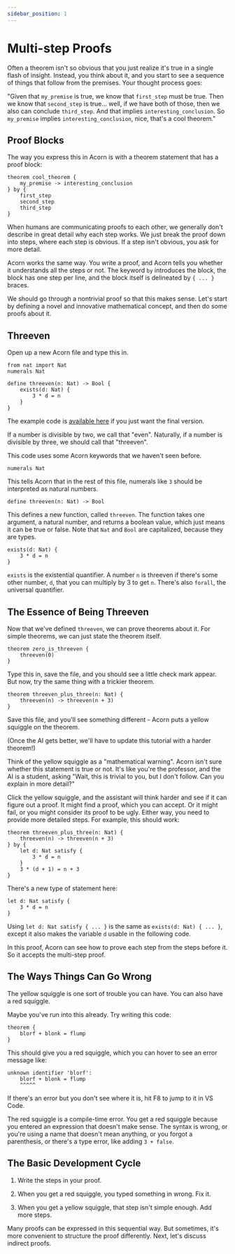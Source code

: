 ```yaml
---
sidebar_position: 1
---
```


# Multi-step Proofs

Often a theorem isn't so obvious that you just realize it's true in a single flash of insight. Instead, you think about it, and you start to see a sequence of things that follow from the premises. Your thought process goes:

"Given that `my_premise` is true, we know that `first_step` must be true. Then we know that `second_step` is true... well, if we have both of those, then we also can conclude `third_step`. And that implies `interesting_conclusion`. So `my_premise` implies `interesting_conclusion`, nice, that's a cool theorem."

## Proof Blocks

The way you express this in Acorn is with a theorem statement that has a proof block:

```acorn
theorem cool_theorem {
    my_premise -> interesting_conclusion
} by {
    first_step
    second_step
    third_step
}
```

When humans are communicating proofs to each other, we generally don't describe in great detail why each step works. We just break the proof down into steps, where each step is obvious. If a step isn't obvious, you ask for more detail.

Acorn works the same way. You write a proof, and Acorn tells you whether it understands all the steps or not. The keyword `by` introduces the block, the block has one step per line, and the block itself is delineated by `{ ... }` braces.

We should go through a nontrivial proof so that this makes sense. Let's start by defining a novel and innovative mathematical concept, and then do some proofs about it.

## Threeven

Open up a new Acorn file and type this in.

```acorn
from nat import Nat
numerals Nat

define threeven(n: Nat) -> Bool {
    exists(d: Nat) {
        3 * d = n
    }
}
```

The example code is [available here](https://github.com/acornprover/acornprover.org/blob/master/examples/) if you just want the final version.

If a number is divisible by two, we call that "even". Naturally, if a number is divisible by three, we should call that "threeven".

This code uses some Acorn keywords that we haven't seen before.

```acorn
numerals Nat
```

This tells Acorn that in the rest of this file, numerals like `3` should be interpreted as natural numbers.

```acorn
define threeven(n: Nat) -> Bool
```

This defines a new function, called `threeven`. The function takes one argument, a natural number, and returns a boolean value, which just means it can be true or false. Note that `Nat` and `Bool` are capitalized, because they are types.

```acorn
exists(d: Nat) {
    3 * d = n
}
```

`exists` is the existential quantifier. A number `n` is threeven if there's some other number, `d`, that you can multiply by 3 to get `n`. There's also `forall`, the universal quantifier.

## The Essence of Being Threeven

Now that we've defined `threeven`, we can prove theorems about it. For simple theorems, we can just state the theorem itself.

```acorn
theorem zero_is_threeven {
    threeven(0)
}
```

Type this in, save the file, and you should see a little check mark appear. But now, try the same thing with a trickier theorem.

```acorn
theorem threeven_plus_three(n: Nat) {
    threeven(n) -> threeven(n + 3)
}
```

Save this file, and you'll see something different - Acorn puts a yellow squiggle on the theorem.

(Once the AI gets better, we'll have to update this tutorial with a harder theorem!)

Think of the yellow squiggle as a "mathematical warning". Acorn isn't sure whether this statement is true or not. It's like you're the professor, and the AI is a student, asking "Wait, this is trivial to you, but I don't follow. Can you explain in more detail?"

Click the yellow squiggle, and the assistant will think harder and see if it can figure out a proof. It might find a proof, which you can accept. Or it might fail, or you might consider its proof to be ugly. Either way, you need to provide more detailed steps. For example, this should work:

```acorn
theorem threeven_plus_three(n: Nat) {
    threeven(n) -> threeven(n + 3)
} by {
    let d: Nat satisfy {
        3 * d = n
    }
    3 * (d + 1) = n + 3
}
```

There's a new type of statement here:

```acorn
let d: Nat satisfy {
    3 * d = n
}
```

Using `let d: Nat satisfy { ... }` is the same as `exists(d: Nat) { ... }`, except it also makes the variable `d` usable in the following code.

In this proof, Acorn can see how to prove each step from the steps before it. So it accepts the multi-step proof.

## The Ways Things Can Go Wrong

The yellow squiggle is one sort of trouble you can have. You can also have a red squiggle.

Maybe you've run into this already. Try writing this code:

```acorn
theorem {
    blorf + blonk = flump
}
```

This should give you a red squiggle, which you can hover to see an error message like:

```
unknown identifier 'blorf':
    blorf + blonk = flump
    ^^^^^
```

If there's an error but you don't see where it is, hit F8 to jump to it in VS Code.

The red squiggle is a compile-time error. You get a red squiggle because you entered an expression that doesn't make sense. The syntax is wrong, or you're using a name that doesn't mean anything, or you forgot a parenthesis, or there's a type error, like adding `3 + false`.

## The Basic Development Cycle

1. Write the steps in your proof.

2. When you get a red squiggle, you typed something in wrong. Fix it.

3. When you get a yellow squiggle, that step isn't simple enough. Add more steps.

Many proofs can be expressed in this sequential way. But sometimes, it's more convenient to structure the proof differently. Next, let's discuss indirect proofs.
